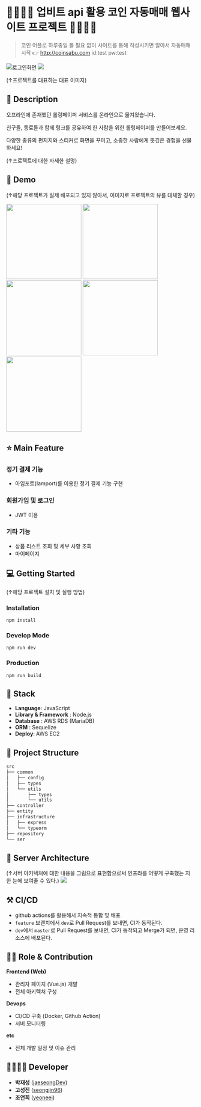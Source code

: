 
# 👨‍👩‍👦‍👦 업비트 api 활용 코인 자동매매 웹사이트 프로젝트 👨‍👩‍👦‍👦 

> 코인 어플로 하루종일 볼 필요 없이 사이트를 통해 작성시키면 알아서 자동매매 시작 👉 http://coinsabu.com   id:test pw:test

![로그인화면](https://github.com/user-attachments/assets/6fbd7dc8-655d-4f83-b79d-fcb911e10811)
![](https://user-images.githubusercontent.com/38487811/90950455-85d36700-e48c-11ea-9b79-72b5dcb6c6d6.png)

(↑프로젝트를 대표하는 대표 이미지)


## 📖 Description

오프라인에 존재했던 롤링페이퍼 서비스를 온라인으로 옮겨왔습니다.

친구들, 동료들과 함께 링크를 공유하여 한 사람을 위한 롤링페이퍼를 만들어보세요.

다양한 종류의 편지지와 스티커로 화면을 꾸미고, 소중한 사람에게 뜻깊은 경험을 선물하세요!

(↑프로젝트에 대한 자세한 설명)

## :baby_chick: Demo
(↑해당 프로젝트가 실제 배포되고 있지 않아서, 이미지로 프로젝트의 뷰를 대체할 경우)
<p float="left">
    <img src="https://lh3.googleusercontent.com/iYHEwh2_Q6nIKS67eItV4AwIokeJDNe0ojtpWGqKpRyhaRlmCSmBcnkFNCmXbTkajKA=w2560-h1330-rw" width=200 />
    <img src="https://lh3.googleusercontent.com/xl0sqT6Jz1p9Gq9slw4VXRr-akf4v74b_k3QkZUMZPvYV37-e5LqTZcOjofof4Xyl48=w2560-h1330-rw" width=200 />
    <img src="https://lh3.googleusercontent.com/JqUUXWSgU0bhSBpOObERLvfUGE3eBnInmYvDMY3S2aAatyeFKLOifWnBLgZ0KLGbmA=w2560-h1330-rw" width=200 />
    <img src="https://lh3.googleusercontent.com/AdN5fkguQMSc4M6iVkAFONsuxZhOQaKE7TDzuhF56FgDLORAnBv8160W7vva4a6kFBg=w2560-h1330-rw" width=200 />
    <img src="https://lh3.googleusercontent.com/ruDvvtKehqGB_4PX7QBsUY2RLDe_v6g5FL-_XmC6SUGjKUQqa08Uy-DtsNi8wYuuXU4=w2560-h1330-rw" width=200 />
</p>

## ⭐ Main Feature
### 정기 결제 기능
- 아임포트(Iamport)를 이용한 정기 결제 기능 구현

### 회원가입 및 로그인 
- JWT 이용

### 기타 기능
- 상품 리스트 조회 및 세부 사항 조회
- 마이페이지

## 💻 Getting Started
(↑해당 프로젝트 설치 및 실행 방법)

### Installation
```
npm install
```
### Develop Mode
```
npm run dev
```
### Production
```
npm run build
```

## 🔧 Stack
- **Language**: JavaScript
- **Library & Framework** : Node.js
- **Database** : AWS RDS (MariaDB)
- **ORM** : Sequelize
- **Deploy**: AWS EC2

## :open_file_folder: Project Structure

```markdown
src
├── common
│   ├── config
│   ├── types
│   └── utils
│       ├── types
│       └── utils
├── controller
├── entity
├── infrastructure
│   ├── express
│   └── typeorm
├── repository
└── ser
```

## 🔨 Server Architecture
(↑서버 아키텍처에 대한 내용을 그림으로 표현함으로써 인프라를 어떻게 구축했는 지 한 눈에 보여줄 수 있다.)
![](https://docs.aws.amazon.com/gamelift/latest/developerguide/images/realtime-whatis-architecture-vsd.png)

## ⚒ CI/CD
- github actions를 활용해서 지속적 통합 및 배포
- `feature` 브랜치에서 `dev`로 Pull Request를 보내면, CI가 동작된다.
- `dev`에서 `master`로 Pull Request를 보내면, CI가 동작되고 Merge가 되면, 운영 리소스에 배포된다.

## 👨‍💻 Role & Contribution

**Frontend (Web)**

- 관리자 페이지 (Vue.js) 개발
- 전체 아키텍처 구성

**Devops**

- CI/CD 구축 (Docker, Github Action)
- 서버 모니터링

**etc**

- 전체 개발 일정 및 이슈 관리

## 👨‍👩‍👧‍👦 Developer
*  **박재성** ([jaeseongDev](https://github.com/jaeseongDev))
*  **고성진** ([seongjin96](https://github.com/seongjin96))
*  **조연희** ([yeoneei](https://github.com/yeoneei))
